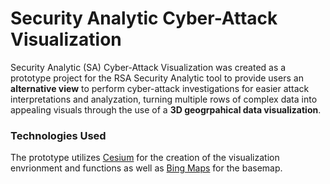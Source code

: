 # Security Analytic Cyber-Attack Visualization
Security Analytic (SA) Cyber-Attack Visualization was created as a prototype project for the RSA Security Analytic tool to provide users an <b>alternative view</b> to perform cyber-attack investigations for easier attack interpretations and analyzation, turning multiple rows of complex data into appealing visuals through the use of a <b>3D geogrpahical data visualization</b>.

### Technologies Used
The prototype utilizes [Cesium](https://www.cesium.org) for the creation of the visualization envrionment and functions as well as [Bing Maps](https://www.bingmapsportal.com/) for the basemap.
